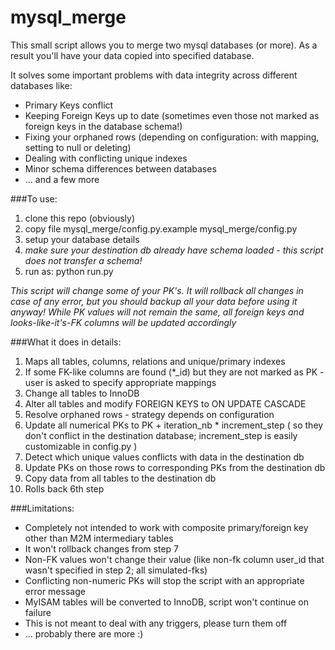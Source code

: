 mysql_merge
=============================

This small script allows you to merge two mysql databases (or more). 
As a result you'll have your data copied into specified database.

It solves some important problems with data integrity across different databases like:
* Primary Keys conflict
* Keeping Foreign Keys up to date (sometimes even those not marked as foreign keys in the database schema!)
* Fixing your orphaned rows (depending on configuration: with mapping, setting to null or deleting)
* Dealing with conflicting unique indexes
* Minor schema differences between databases
* ... and a few more

###To use:
1. clone this repo (obviously)
2. copy file mysql_merge/config.py.example mysql_merge/config.py
3. setup your database details
4. *make sure your destination db already have schema loaded - this script does not transfer a schema!*
5. run as: python run.py

*This script will change some of your PK's. It will rollback all changes in case of any error, but you should backup all your data before using it anyway!*
*While PK values will not remain the same, all foreign keys and looks-like-it's-FK columns will be updated accordingly*

###What it does in details:
1. Maps all tables, columns, relations and unique/primary indexes
2. If some FK-like columns are found (*_id) but they are not marked as PK - user is asked to specify appropriate mappings
3. Change all tables to InnoDB
4. Alter all tables and modify FOREIGN KEYS to ON UPDATE CASCADE
5. Resolve orphaned rows - strategy depends on configuration
6. Update all numerical PKs to PK + iteration_nb * increment_step ( so they don't conflict in the destination database; increment_step is easily customizable in config.py )
7. Detect which unique values conflicts with data in the destination db
8. Update PKs on those rows to corresponding PKs from the destination db
9. Copy data from all tables to the destination db
10. Rolls back 6th step

###Limitations:
* Completely not intended to work with composite primary/foreign key other than M2M intermediary tables
* It won't rollback changes from step 7
* Non-FK values won't change their value (like non-fk column user_id that wasn't specified in step 2; all simulated-fks)
* Conflicting non-numeric PKs will stop the script with an appropriate error message
* MyISAM tables will be converted to InnoDB, script won't continue on failure
* This is not meant to deal with any triggers, please turn them off
* ... probably there are more :)
